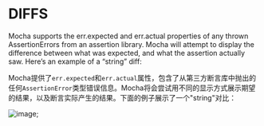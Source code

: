 # DIFFS
Mocha supports the err.expected and err.actual properties of any thrown AssertionErrors from an assertion library. Mocha will attempt to display the difference between what was expected, and what the assertion actually saw. Here’s an example of a “string” diff:

Mocha提供了`err.expected`和`err.actual`属性，包含了从第三方断言库中抛出的任何`AssertionError`类型错误信息。Mocha将会尝试用不同的显示方式展示期望的结果，以及断言实际产生的结果。下面的例子展示了一个"string"对比：

![image]();

